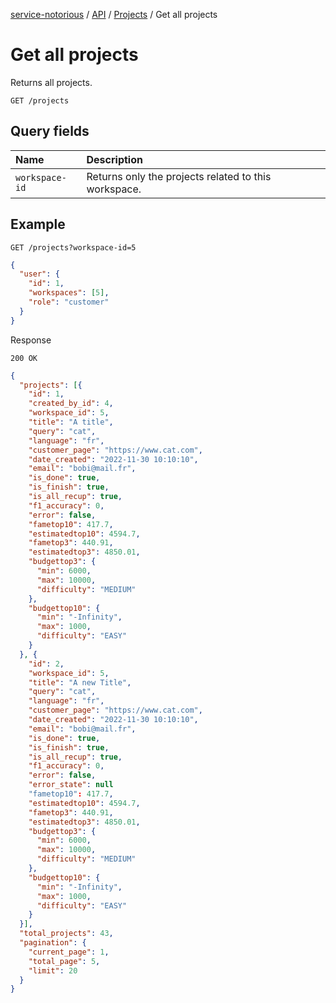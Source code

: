 [service-notorious](../../../README.md) / [API](../README.md) / [Projects](./README.md) / Get all projects

# Get all projects

Returns all projects.

```
GET /projects
```

## Query fields

| Name           | Description                                          |
|:---------------|:-----------------------------------------------------|
| `workspace-id` | Returns only the projects related to this workspace. |

## Example

```
GET /projects?workspace-id=5
```

```json
{
  "user": {
    "id": 1,
    "workspaces": [5],
    "role": "customer"
  }
}
```

Response

```
200 OK
```

```json
{
  "projects": [{
    "id": 1,
    "created_by_id": 4,
    "workspace_id": 5,
    "title": "A title",
    "query": "cat",
    "language": "fr",
    "customer_page": "https://www.cat.com",
    "date_created": "2022-11-30 10:10:10",
    "email": "bobi@mail.fr",
    "is_done": true,
    "is_finish": true,
    "is_all_recup": true,
    "f1_accuracy": 0,
    "error": false,
    "fametop10": 417.7,
    "estimatedtop10": 4594.7,
    "fametop3": 440.91,
    "estimatedtop3": 4850.01,
    "budgettop3": {
      "min": 6000,
      "max": 10000,
      "difficulty": "MEDIUM"
    },
    "budgettop10": {
      "min": "-Infinity",
      "max": 1000,
      "difficulty": "EASY"
    }
  }, {
    "id": 2,
    "workspace_id": 5,
    "title": "A new Title",
    "query": "cat",
    "language": "fr",
    "customer_page": "https://www.cat.com",
    "date_created": "2022-11-30 10:10:10",
    "email": "bobi@mail.fr",
    "is_done": true,
    "is_finish": true,
    "is_all_recup": true,
    "f1_accuracy": 0,
    "error": false,
    "error_state": null
    "fametop10": 417.7,
    "estimatedtop10": 4594.7,
    "fametop3": 440.91,
    "estimatedtop3": 4850.01,
    "budgettop3": {
      "min": 6000,
      "max": 10000,
      "difficulty": "MEDIUM"
    },
    "budgettop10": {
      "min": "-Infinity",
      "max": 1000,
      "difficulty": "EASY"
    } 
  }],
  "total_projects": 43,
  "pagination": {
    "current_page": 1,
    "total_page": 5,
    "limit": 20
  }
}
```
